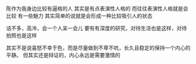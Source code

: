 陈作为我身边比较有逼格的人
其实是有点表演性人格的
而往往表演性人格就是会比较 有一些魅力
其实简单的说就是会形成一种比较吸引人的状态

话不多，高冷，会一个人呆一会儿
要有有深度的研究，对待生活也是这样，对待拍照也是这样

其实不是说喜怒不幸于色，而是尽量做到不卑不吭，长久且稳定的保持一个内心的平静。
但其实还是辩证的，内心永远是需要激情的